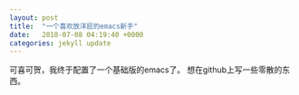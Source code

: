 ```yaml
---
layout: post
title:  "一个喜欢放洋屁的emacs新手"
date:   2018-07-08 04:19:40 +0000
categories: jekyll update
---
```

可喜可贺，我终于配置了一个基础版的emacs了。
想在github上写一些零散的东西。

<canvas></canvas>
<div></div>